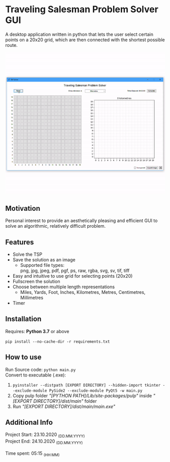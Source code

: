 # Traveling Salesman Problem Solver GUI
A desktop application written in python that lets the user select certain points on a 20x20 grid, which are then connected with the shortest possible route.
<p align="center">
    <img src="showcase.gif" alt="GUI Showcase"/>
</p>

## Motivation
Personal interest to provide an aesthetically pleasing and efficient GUI to solve an algorithmic, relatively difficult problem.

## Features
* Solve the TSP
* Save the solution as an image
    * Supported file types:<br>png, jpg, jpeg, pdf, pgf, ps, raw, rgba, svg, sv, tif, tiff
* Easy and intuitive to use grid for selecting points (20x20)
* Fullscreen the solution
* Choose between multiple length representations
    * Miles, Yards, Foot, Inches, Kilometres, Metres, Centimetres, Millimetres
* Timer

## Installation
Requires: **Python 3.7** or above<br>

```pip install --no-cache-dir -r requirements.txt```

## How to use

Run Source code: ```python main.py```<br>
Convert to executable (.exe):
1. ```pyinstaller --distpath [EXPORT DIRECTORY] --hidden-import tkinter --exclude-module PySide2 --exclude-module PyQt5 -w main.py```
2. Copy pulp folder *"[PYTHON PATH]/Lib/site-packages/pulp"* inside *"[EXPORT DIRECTORY]/dist/main"* folder
3. Run *"[EXPORT DIRECTORY]/dist/main/main.exe"*

## Additional Info
Project Start: 23.10.2020 <sub>(DD.MM.YYYY)</sub><br>
Project End: 24.10.2020 <sub>(DD.MM.YYYY)</sub><br><br>
Time spent: 05:15 <sub>(HH:MM)</sub>

